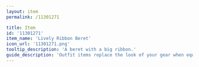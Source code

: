 ```yaml
---
layout: item
permalink: /11301271

title: Item
id: '11301271'
item_name: 'Lively Ribbon Beret'
icon_url: '11301271.png'
tooltip_description: 'A beret with a big ribbon.'
guide_description: 'Outfit items replace the look of your gear when equipped.'
---
```

